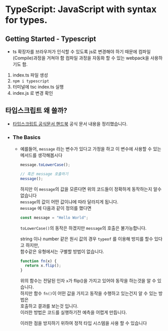 # TypeScript: JavaScript with syntax for types.

## Getting Started - Typescript

- ts 확장자를 브라우저가 인식할 수 있도록 js로 변경해야 하기 때문에 컴파일(Compile)과정을 거쳐야 함 컴파일 과정을 자동화 할 수 있는 webpack을 사용하기도 함.

1. index.ts 파일 생성
2. `npm i typescript`
3. 터미널에 tsc index.ts 실행
4. index.js 로 변경 확인

## 타입스크립트 왜 쓸까?

- [타입스크립트 공식문서 핸드북](https://www.typescriptlang.org/docs/handbook/2/basic-types.html) 공식 문서 내용을 정리했습니다.

- ### The Basics

  - 예를들어, `message` 라는 변수가 있다고 가정을 하고 이 변수에 사용할 수 있는 메서드를 생각해봅시다

    ```javascript
    message.toLowerCase();

    // 혹은 message 호출하기
    message();
    ```

    하지만 이 `message`의 값을 모른다면 위의 코드들이 정확하게 동작하는지 알수 없습니다  
    `message`의 값이 어떤 값이냐에 따라 달라지게 됩니다.  
    `message` 에 다음과 같이 정의를 했다면

    ```javascript
    const message = "Hello World";
    ```

    `toLowerCase()`의 동작은 하겠지만 `message`의 호출은 불가능합니다.

    string 이나 number 같은 원시 값의 경우 `typeof` 를 이용해 방지를 할수 있다고 하지만,  
    함수같은 유형에서는 구별할 방법이 없습니다.

    ```javascript
    function fn(x) {
      return x.flip();
    }
    ```

    위의 함수는 전달된 인자 `x`가 flip()을 가지고 있어야 동작을 하는것을 알 수 있습니다.  
    하지만 함수 `fn()`이 어떤 값을 가지고 동작을 수행하고 있는건지 알 수 있는 방법은  
    호출하고 결과를 보는것 입니다.  
    이러한 방법은 코드를 실행하기전 예측을 어렵게 만듭니다.

    이러한 점을 방지하기 위하여 정적 타입 시스템을 사용 할 수 있습니다
